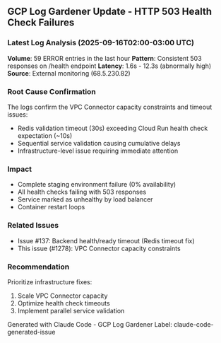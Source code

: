 ## GCP Log Gardener Update - HTTP 503 Health Check Failures

### Latest Log Analysis (2025-09-16T02:00-03:00 UTC)

**Volume**: 59 ERROR entries in the last hour
**Pattern**: Consistent 503 responses on /health endpoint
**Latency**: 1.6s - 12.3s (abnormally high)
**Source**: External monitoring (68.5.230.82)

### Root Cause Confirmation
The logs confirm the VPC Connector capacity constraints and timeout issues:
- Redis validation timeout (30s) exceeding Cloud Run health check expectation (~10s)
- Sequential service validation causing cumulative delays
- Infrastructure-level issue requiring immediate attention

### Impact
- Complete staging environment failure (0% availability)
- All health checks failing with 503 responses
- Service marked as unhealthy by load balancer
- Container restart loops

### Related Issues
- Issue #137: Backend health/ready timeout (Redis timeout fix)
- This issue (#1278): VPC Connector capacity constraints

### Recommendation
Prioritize infrastructure fixes:
1. Scale VPC Connector capacity
2. Optimize health check timeouts
3. Implement parallel service validation

Generated with Claude Code - GCP Log Gardener
Label: claude-code-generated-issue